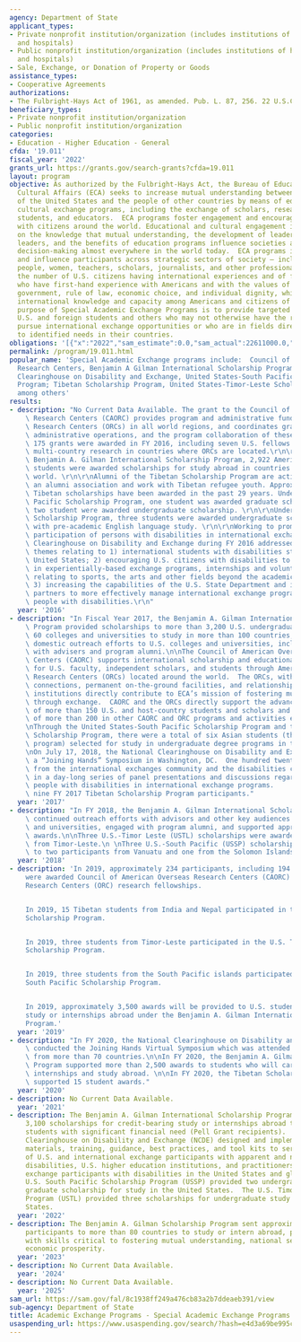 ```yaml
---
agency: Department of State
applicant_types:
- Private nonprofit institution/organization (includes institutions of higher education
  and hospitals)
- Public nonprofit institution/organization (includes institutions of higher education
  and hospitals)
- Sale, Exchange, or Donation of Property or Goods
assistance_types:
- Cooperative Agreements
authorizations:
- The Fulbright-Hays Act of 1961, as amended. Pub. L. 87, 256. 22 U.S.C. &sect; 2451.
beneficiary_types:
- Private nonprofit institution/organization
- Public nonprofit institution/organization
categories:
- Education - Higher Education - General
cfda: '19.011'
fiscal_year: '2022'
grants_url: https://grants.gov/search-grants?cfda=19.011
layout: program
objective: As authorized by the Fulbright-Hays Act, the Bureau of Educational and
  Cultural Affairs (ECA) seeks to increase mutual understanding between the people
  of the United States and the people of other countries by means of educational and
  cultural exchange programs, including the exchange of scholars, researchers, professionals,
  students, and educators.  ECA programs foster engagement and encourage dialogue
  with citizens around the world. Educational and cultural engagement is premised
  on the knowledge that mutual understanding, the development of leaders and future
  leaders, and the benefits of education programs influence societies and affect official
  decision-making almost everywhere in the world today.  ECA programs inform, engage,
  and influence participants across strategic sectors of society – including young
  people, women, teachers, scholars, journalists, and other professionals – increasing
  the number of U.S. citizens having international experiences and of foreign individuals
  who have first-hand experience with Americans and with the values of freedom, representative
  government, rule of law, economic choice, and individual dignity, while building
  international knowledge and capacity among Americans and citizens of other countries.  The
  purpose of Special Academic Exchange Programs is to provide targeted support for
  U.S. and foreign students and others who may not otherwise have the resources to
  pursue international exchange opportunities or who are in fields directly relevant
  to identified needs in their countries.
obligations: '[{"x":"2022","sam_estimate":0.0,"sam_actual":22611000.0,"usa_spending_actual":22625260.0},{"x":"2023","sam_estimate":0.0,"sam_actual":24503000.0,"usa_spending_actual":24682229.21},{"x":"2024","sam_estimate":24503000.0,"sam_actual":0.0,"usa_spending_actual":23812102.47}]'
permalink: /program/19.011.html
popular_name: 'Special Academic Exchange programs include:  Council of American Overseas
  Research Centers, Benjamin A Gilman International Scholarship Program; National
  Clearinghouse on Disability and Exchange, United States-South Pacific Scholarship
  Program; Tibetan Scholarship Program, United States-Timor-Leste Scholarship Program,
  among others'
results:
- description: "No Current Data Available. The grant to the Council of American Overseas\
    \ Research Centers (CAORC) provides program and administrative funds to 20 Overseas\
    \ Research Centers (ORCs) in all world regions, and coordinates grant management,\
    \ administrative operations, and the program collaboration of these centers. Approximately\
    \ 175 grants were awarded in FY 2016, including seven U.S. fellows conducting\
    \ multi-country research in countries where ORCs are located.\r\n\r\nUnder the\
    \ Benjamin A. Gilman International Scholarship Program, 2,922 American undergraduate\
    \ students were awarded scholarships for study abroad in countries around the\
    \ world. \r\n\r\nAlumni of the Tibetan Scholarship Program are active through\
    \ an alumni association and work with Tibetan refugee youth. Approximately 430\
    \ Tibetan scholarships have been awarded in the past 29 years. Under the U.S.-South\
    \ Pacific Scholarship Program, one student was awarded graduate scholarships and\
    \ two student were awarded undergraduate scholarship. \r\n\r\nUnder the U.S.-Timor-Leste\
    \ Scholarship Program, three students were awarded undergraduate scholarships\
    \ with pre-academic English language study. \r\n\r\nWorking to promote increased\
    \ participation of persons with disabilities in international exchange, the National\
    \ Clearinghouse on Disability and Exchange during FY 2016 addressed particular\
    \ themes relating to 1) international students with disabilities studying in the\
    \ United States; 2) encouraging U.S. citizens with disabilities to participate\
    \ in experientially-based exchange programs, internships and volunteer assignments\
    \ relating to sports, the arts and other fields beyond the academic world and\
    \ 3) increasing the capabilities of the U.S. State Department and its program\
    \ partners to more effectively manage international exchange programs including\
    \ people with disabilities.\r\n"
  year: '2016'
- description: "In Fiscal Year 2017, the Benjamin A. Gilman International Scholarship\
    \ Program provided scholarships to more than 3,200 U.S. undergraduates from over\
    \ 60 colleges and universities to study in more than 100 countries, while increasing\
    \ domestic outreach efforts to U.S. colleges and universities, including engagement\
    \ with advisers and program alumni.\n\nThe Council of American Overseas Research\
    \ Centers (CAORC) supports international scholarship and educational engagement\
    \ for U.S. faculty, independent scholars, and students through American Overseas\
    \ Research Centers (ORCs) located around the world.  The ORCs, with their scholarly\
    \ connections, permanent on-the-ground facilities, and relationships with host-country\
    \ institutions directly contribute to ECA’s mission of fostering mutual understanding\
    \ through exchange.  CAORC and the ORCs directly support the advanced research\
    \ of more than 150 U.S. and host-country students and scholars and the participation\
    \ of more than 200 in other CAORC and ORC programs and activities each year. \n\
    \nThrough the United States-South Pacific Scholarship Program and the United States-Timor-Leste\
    \ Scholarship Program, there were a total of six Asian students (three in each\
    \ program) selected for study in undergraduate degree programs in the United States.\n\
    \nOn July 17, 2018, the National Clearinghouse on Disability and Exchange held\
    \ a “Joining Hands” Symposium in Washington, DC.  One hundred twenty-five people\
    \ from the international exchanges community and the disabilities community participated\
    \ in a day-long series of panel presentations and discussions regarding including\
    \ people with disabilities in international exchange programs.     \n\nThere were\
    \ nine FY 2017 Tibetan Scholarship Program participants."
  year: '2017'
- description: "In FY 2018, the Benjamin A. Gilman International Scholarship Program\
    \ continued outreach efforts with advisors and other key audiences at U.S. colleges\
    \ and universities, engaged with program alumni, and supported approximately 3,500\
    \ awards.\n\nThree U.S.-Timor Leste (USTL) scholarships were awarded to participants\
    \ from Timor-Leste.\n \nThree U.S.-South Pacific (USSP) scholarships were awarded\
    \ to two participants from Vanuatu and one from the Solomon Islands."
  year: '2018'
- description: 'In 2019, approximately 234 participants, including 194 Americans,
    were awarded Council of American Overseas Research Centers (CAORC) and Overseas
    Research Centers (ORC) research fellowships.


    In 2019, 15 Tibetan students from India and Nepal participated in the Tibetan
    Scholarship Program.


    In 2019, three students from Timor-Leste participated in the U.S. Timor-Leste
    Scholarship Program.


    In 2019, three students from the South Pacific islands participated in the U.S.
    South Pacific Scholarship Program.


    In 2019, approximately 3,500 awards will be provided to U.S. students for credit-bearing
    study or internships abroad under the Benjamin A. Gilman International Scholarship
    Program.'
  year: '2019'
- description: "In FY 2020, the National Clearinghouse on Disability and Exchange\
    \ conducted the Joining Hands Virtual Symposium which was attended by 1,000 participants\
    \ from more than 70 countries.\n\nIn FY 2020, the Benjamin A. Gilman Scholarship\
    \ Program supported more than 2,500 awards to students who will carry out accredited\
    \ internships and study abroad. \n\nIn FY 2020, the Tibetan Scholarship Program\
    \ supported 15 student awards."
  year: '2020'
- description: No Current Data Available.
  year: '2021'
- description: The Benjamin A. Gilman International Scholarship Program provides approximately
    3,100 scholarships for credit-bearing study or internships abroad to U.S. undergraduate
    students with significant financial need (Pell Grant recipients).  The National
    Clearinghouse on Disability and Exchange (NCDE) designed and implemented resource
    materials, training, guidance, best practices, and tool kits to serve the needs
    of U.S. and international exchange participants with apparent and non-apparent
    disabilities, U.S. higher education institutions, and practitioners supporting
    exchange participants with disabilities in the United States and globally. The
    U.S. South Pacific Scholarship Program (USSP) provided two undergraduate and one
    graduate scholarship for study in the United States.  The U.S. Timor-Leste Scholarship
    Program (USTL) provided three scholarships for undergraduate study in the United
    States.
  year: '2022'
- description: The Benjamin A. Gilman Scholarship Program sent approximately 3,500
    participants to more than 80 countries to study or intern abroad, providing them
    with skills critical to fostering mutual understanding, national security, and
    economic prosperity.
  year: '2023'
- description: No Current Data Available.
  year: '2024'
- description: No Current Data Available.
  year: '2025'
sam_url: https://sam.gov/fal/8c1938ff249a476cb83a2b7ddeaeb391/view
sub-agency: Department of State
title: Academic Exchange Programs - Special Academic Exchange Programs
usaspending_url: https://www.usaspending.gov/search/?hash=e4d3a69be995cee74b213bd229a393ed
---
```

